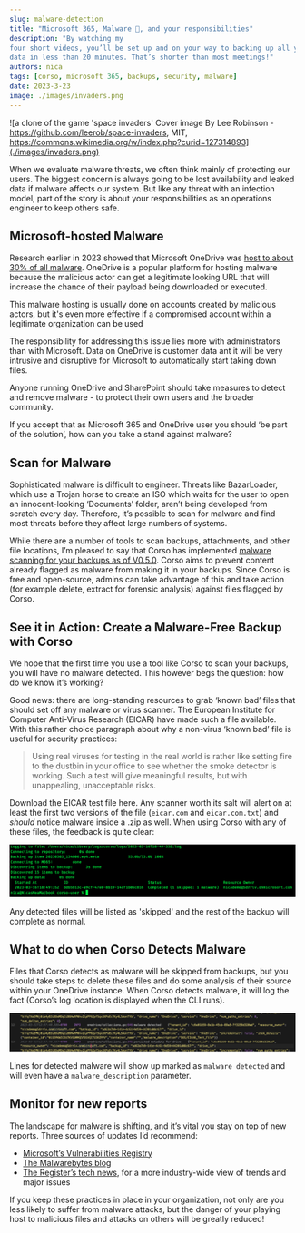 ```yaml
---
slug: malware-detection
title: "Microsoft 365, Malware 👾, and your responsibilities"
description: "By watching my
four short videos, you’ll be set up and on your way to backing up all your Microsoft 365
data in less than 20 minutes. That’s shorter than most meetings!"
authors: nica
tags: [corso, microsoft 365, backups, security, malware]
date: 2023-3-23
image: ./images/invaders.png
---
```


![a clone of the game 'space invaders' Cover image By Lee Robinson - https://github.com/leerob/space-invaders, MIT, https://commons.wikimedia.org/w/index.php?curid=127314893](./images/invaders.png)

When we evaluate malware threats, we often think mainly of protecting our users.
The biggest concern is always going to be lost availability and leaked data if
malware affects our system. But like any threat with an infection model, part of
the story is about your responsibilities as an operations engineer to keep
others safe.
<!-- truncate -->

## Microsoft-hosted Malware

Research earlier in 2023 showed that Microsoft OneDrive was
[host to about 30% of all malware](https://www.cybertalk.org/2023/01/27/do-you-use-onedrive-or-google-drive-watch-out-for-this-malware/).
OneDrive is a popular platform for hosting malware because the malicious actor
can get a legitimate looking URL that will increase the chance of their payload
being downloaded or executed.

This malware hosting is usually done on accounts created by malicious actors,
but it's even more effective if a compromised account within a legitimate
organization can be used

The responsibility for addressing this issue lies more with administrators than
with Microsoft. Data on OneDrive is customer data ant it will be very intrusive and disruptive 
for Microsoft to automatically start taking down files.  

Anyone running OneDrive and SharePoint should take measures to detect and remove
malware - to protect their own users and the broader community.

If you accept that as Microsoft 365 and OneDrive user you should ‘be
part of the solution’, how can you take a stand against malware?

## Scan for Malware

Sophisticated malware is difficult to engineer. Threats like BazarLoader, which
use a Trojan horse to create an ISO which waits for the user to open an
innocent-looking ‘Documents’ folder, aren’t being developed from scratch every
day. Therefore, it’s possible to scan for malware and find most threats before
they affect large numbers of systems.

While there are a number of tools to scan backups, attachments, and other file
locations, I’m pleased to say that Corso has implemented
[malware scanning for your backups as of V0.5.0](https://github.com/alcionai/corso/releases/tag/v0.5.0).
Corso aims to prevent content already flagged as malware from making it in your
backups. Since Corso is free and open-source, admins can take advantage of this
and take action (for example delete, extract for forensic analysis) against files
flagged by Corso.

## See it in Action: Create a Malware-Free Backup with Corso

We hope that the first time you use a tool like Corso to scan your backups, you will
have no malware detected. This however begs the question: how do we know it’s
working?

Good news: there are long-standing resources to grab ‘known bad’ files that
should set off any malware or virus scanner. The European Institute for Computer
Anti-Virus Research (EICAR) have made such a file available. With this rather
choice paragraph about why a non-virus ‘known bad’ file is useful for security
practices:

> Using real viruses for testing in the real world is rather like setting fire
> to the dustbin in your office to see whether the smoke detector is working.
> Such a test will give meaningful results, but with unappealing, unacceptable
> risks.

Download the EICAR test file here. Any scanner worth its salt will alert on at
least the first two versions of the file (`eicar.com` and `eicar.com.txt`) and
*should* notice malware inside a .zip as well. When using Corso with any of
these files, the feedback is quite clear:

![Corso giving feedback](./images/malware1.png)

Any detected files will be listed as 'skipped' and the rest of the backup will complete as normal.

## What to do when Corso Detects Malware

Files that Corso detects as malware will be skipped from backups, but you should
take steps to delete these files and do some analysis of their source within
your OneDrive instance. When Corso detects malware, it will log the fact
(Corso’s log location is displayed when the CLI runs).

![Image of Corso logging errors and exceptions, with one item of malware detected](./images/malware2.png)

Lines for detected malware will show up marked as `malware detected` and will even have a `malware_description` parameter.

## Monitor for new reports

The landscape for malware is shifting, and it’s vital you stay on top of new reports. Three sources of updates I’d recommend:
<!-- vale Vale.Spelling = NO -->
- [Microsoft’s Vulnerabilities Registry](https://msrc.microsoft.com/update-guide/vulnerability)
- [The Malwarebytes blog](https://www.malwarebytes.com/blog)
- [The Register’s tech news](https://www.theregister.com/), for a more industry-wide view of trends and major issues
<!-- vale Vale.Spelling = YES -->

If you keep these practices in place in your organization, not only are you less
likely to suffer from malware attacks, but the danger of your playing host to
malicious files and attacks on others will be greatly reduced!
